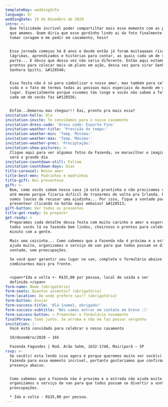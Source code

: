```yaml
---
templateKey: weddingInfo
language: br
weddingDate: 19 de Dezembro de 2020
intro: >-
  Que felicidade incrível poder compartilhar mais esse momento com as pessoas
  que amamos. Quem diria que esse gordinho lindo ai da foto finalmente iria
  tomar coragem e me pedir em casamento, hein?


  Essa jornada começou há 8 anos e desde então já foram muitaaaaas risadas,
  lágrimas, aprendizados e histórias para contar, as quais cada um de vocês fez
  parte... E óbvio que dessa vez não seria diferente. Então aqui estamos nós,
  prontos para colocar mais um plano em ação, dessa vez para virar Senhor e
  Senhora Spitti. &#128540;


  Essa festa não é só para simbolizar o nosso amor, mas também para celebrar a
  vida e o fato de termos todas as pessoas mais especiais do mundo em um mesmo
  lugar. Especialmente porque vivemos tão longe e vocês não sabem a falta que
  cada um de vocês faz &#128556;


  Enfim...Demorou mas chegou!!! Eai, pronto pra mais essa?
invitation-hello: Olá
invitation-invite: Te convidamos para o nosso casamento
invitation-dress-code: 'Dress code: Esporte Fino'
invitation-weather-title: 'Previsão do tempo:'
invitation-weather-min: 'Temp. Mínima:'
invitation-weather-max: 'Temp. Máxima:'
invitation-weather-prec: 'Preciptação:'
invitation-show-pictures: >-
  Clique aqui para ver algumas fotos da Fazenda, se maravilhar e imaginar como
  será o grande dia
invitation-countdown-still: Faltam
invitation-countdown-days: dias
title-carousel: Nosso amor
title-best-men: Padrinhos e madrinhas
title-gift: Nos presenteie
gift: >-
  Bom, como vocês sabem nossa casa já está prontinha e não precisamos de nada,
  até mesmo porque ficaria difícil de trazermos de volta pra Irlanda. PORÉM, não
  somos loucos de recusar uma ajudinha... Por isso, fique a vontade para nos
  presentear clicando no botão aqui embaixo! &#128513;
gift-button: Ver todos os presentes
title-get-ready: Se prepare!
get-ready: >
  Preparamos cada detalhe dessa festa com muito carinho e amor e esperamos ver
  todos vocês lá na fazenda bem lindos, cheirosos e prontos para celebrar cada
  minuto com a gente.
   
  Mais uma coisinha... Como sabemos que a Fazenda não é próxima e a estrada não
  ajuda muito, organizamos o serviço de van para que todos possam se divertir á
  vontade, sem preocupações.

  Se você quer garantir seu lugar na van, complete o formulário abaixo para
  combinarmos mais pra frente.


  <span>*Ida e volta +- R$35,00 por pessoa, local de saída a ser
  definido.</span>
form-name: Nome (obrigatório)
form-seats: Quantos assentos? (obrigatório)
form-location: De onde prefere sair? (obrigatório)
form-button: Enviar
form-success-title: 'Olá {name}, obrigado!'
form-success-subtitle: 'Nós vamos entrar em contato em breve :)'
form-success-button: < Preencher o formulário novamente
finalPhrase: Tamo junto. Se arruma e não me faz passar vergonha
invitation: |-
  Você está convidado para celebrar o nosso casamento

  19/dezembro/2020 – 16h

  Fazenda Fagundes | Rod. Arão Sahm, 1632-1748, Mairiporã – SP
rsvp: >-
  Se você(s) esta lendo isso agora é porque queremos muito ver você(s) lá na
  Fazenda para essa momento incrivel, portanto gostariamos que confirmasse sua
  presença abaixo.


  Como sabemos que a Fazenda não é proxima e a estrada não ajuda muito,
  organizamos o serviço de van para que todos possam se divertir a vontade, sem
  preocupações.

  * Ida e volta - R$35,00 por pessoa.
---
```

